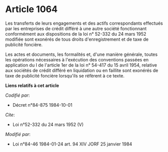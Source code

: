 # Article 1064

Les transferts de leurs engagements et des actifs correspondants effectués par les entreprises de crédit différé à une autre
société fonctionnant conformément aux dispositions de la loi n° 52-332 du 24 mars 1952 modifiée sont exonérés de tous droits
d'enregistrement et de taxe de publicité foncière. 

Les actes et documents, les formalités et, d'une manière générale, toutes les opérations nécessaires à l'exécution des
conventions passées en application du I de l'article 1er de la loi n° 54-417 du 15 avril 1954, relative aux sociétés de
crédit différé en liquidation ou en faillite sont exonérés de taxe de publicité foncière lorsqu'ils se réfèrent à ce texte.

**Liens relatifs à cet article**

_Codifié par_:

  - Décret n°84-875 1984-10-01

_Cite_:

  - Loi n°52-332 du 24 mars 1952 (V)

_Modifié par_:

  - Loi n°84-46 1984-01-24 art. 94 XIV JORF 25 janvier 1984
